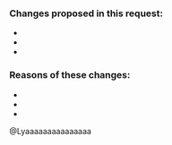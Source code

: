 ### Changes proposed in this request:

-
-
-

### Reasons of these changes:

-
-
-

@Lyaaaaaaaaaaaaaaa
